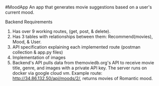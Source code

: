 #MoodApp
An app that generates movie suggestions based on a user's current mood.




Backend Requirements
1. Has over 9 working routes, (get, post, & delete).
2. Has 3 tables with relationships between them: Recommend(movies), Mood, & User. 
3. API specification explaining each implemented route (postman collection & app.py files)
4. Implementation of images
5. Backend's API pulls data from themoviedb.org's API to receive movie title, genre, and images
with a private API key. The server runs on docker via google cloud vm.
Example route: http://34.86.132.50/api/moods/2/, returns movies of Romantic mood.
